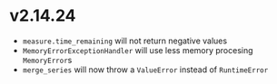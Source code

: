 # v2.14.24

* `measure.time_remaining` will not return negative values
* `MemoryErrorExceptionHandler` will use less memory procesing `MemoryError`s
* `merge_series` will now throw a `ValueError` instead of `RuntimeError`

